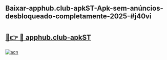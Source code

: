 ## Baixar-apphub.club-apkST-Apk-sem-anúncios-desbloqueado-completamente-2025-#j40vi

# <h2><a href="https://ainizakaria.my?title=apphub.club-apkST&ref=22M">🔗👉 🔴 apphub.club-apkST</a></h2>

[![acn](https://github.com/user-attachments/assets/0f9c940e-d8b0-45ae-aac7-cd30a18b3e1c)](https://ainizakaria.my?title=apphub.club-apkST&ref=22M)

